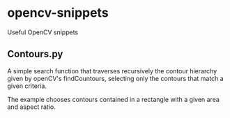 opencv-snippets
===============

Useful OpenCV snippets


Contours.py
-----------

A simple search function that traverses recursively the contour hierarchy given by openCV's findCountours, selecting only the contours that match a given criteria.

The example chooses contours contained in a rectangle with a given area and aspect ratio.
